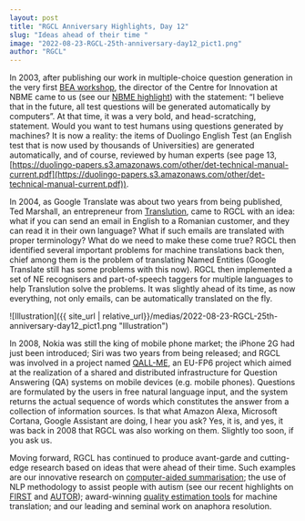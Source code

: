 ```yaml
---
layout: post
title: "RGCL Anniversary Highlights, Day 12"
slug: "Ideas ahead of their time "
image: "2022-08-23-RGCL-25th-anniversary-day12_pict1.png"
author: "RGCL"
---
```


In 2003, after publishing our work in multiple-choice question generation in
the very first [BEA workshop](https://aclanthology.org/events/ws-2003/#w03-02), the director of the Centre for Innovation at NBME
came to us (see our [NBME highlight](https://rgcl.wlv.ac.uk/news/2022-08-18-RGCL-25th-anniversary-day9/)) with the statement: “I believe that in the
future, all test questions will be generated automatically by computers”. At
that time, it was a very bold, and head-scratching, statement. Would you want
to test humans using questions generated by machines? It is now a reality: the
items of Duolingo English Test (an English test that is now used by thousands
of Universities) are generated automatically, and of course, reviewed by human
experts (see page 13,
[https://duolingo-papers.s3.amazonaws.com/other/det-technical-manual-current.pdf](https://duolingo-papers.s3.amazonaws.com/other/det-technical-manual-current.pdf)).

In 2004, as Google Translate was about two years from being published, Ted
Marshall, an entrepreneur from
[Translution](https://www.translutionsoftware.com/), came to RGCL with an idea:
what if you can send an email in English to a Romanian customer, and they can
read it in their own language? What if such emails are translated with proper
terminology? What do we need to make these come true? RGCL then identified
several important problems for machine translations back then, chief among them
is the problem of translating Named Entities (Google Translate still has some
problems with this now). RGCL then implemented a set of NE recognisers and
part-of-speech taggers for multiple languages to help Translution solve the
problems. It was slightly ahead of its time, as now everything, not only
emails, can be automatically translated on the fly.

![Illustration]({{ site_url | relative_url}}/medias/2022-08-23-RGCL-25th-anniversary-day12_pict1.png "Illustration")

In 2008, Nokia was still the king of mobile phone market; the iPhone 2G had just
been introduced; Siri was two years from being released; and RGCL was involved
in a project named [QALL-ME](http://clg.wlv.ac.uk/projects/QALL-ME/), an EU-FP6 project which aimed at the realization of
a shared and distributed infrastructure for Question Answering (QA) systems on
mobile devices (e.g. mobile phones). Questions are formulated by the users in
free natural language input, and the system returns the actual sequence of
words which constitutes the answer from a collection of information sources. Is
that what Amazon Alexa, Microsoft Cortana, Google Assistant are doing, I hear
you ask? Yes, it is, and yes, it was back in 2008 that RGCL was also working on
them. Slightly too soon, if you ask us. 

Moving forward, RGCL has continued to produce avant-garde and cutting-edge
research based on ideas that were ahead of their time. Such examples are our
innovative research on [computer-aided summarisation](http://www.clg.wlv.ac.uk/projects/CAST/index.php); the use of NLP methodology
to assist people with autism (see our recent highlights on [FIRST](https://rgcl.wlv.ac.uk/news/2022-08-10-RGCL-25th-anniversary-day3/) and [AUTOR](https://rgcl.wlv.ac.uk/news/2022-08-11-RGCL-25th-anniversary-day4/));
award-winning [quality estimation tools](https://tharindu.co.uk/TransQuest/) for machine translation; and our leading
and seminal work on anaphora resolution.
